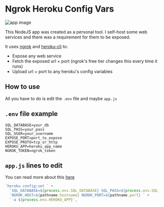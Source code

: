 # Ngrok Heroku Config Vars

![app image](https://i.imgur.com/IHzDwin.gif)

This NodeJS app was created as a personal tool. I self-host some web services and there was a requirement for them to be exposed.

It uses [ngrok](https://github.com/bubenshchykov/ngrok) and [heroku-cli](https://devcenter.heroku.com/articles/heroku-cli) to:

- Expose any web service
- Fetch the exposed url + port (ngrok's free tier changes this every time it runs)
- Upload url + port to any heroku's config variables

## How to use

All you have to do is edit the `.env` file and maybe `app.js`

## `.env` file example

```dosini
SQL_DATABASE=your_db
SQL_PASS=your_pass
SQL_USER=your_username
EXPOSE_PORT=port_to_expose
EXPOSE_PROTO=tcp_or_http
HEROKU_APP=heroku_app_name
NGROK_TOKEN=ngrok_token
```

## `app.js` lines to edit

You can read more about this [here](https://devcenter.heroku.com/articles/config-vars#managing-config-vars)

```javascript
`heroku config:set ` +
  `SQL_DATABASE=${process.env.SQL_DATABASE} SQL_PASS=${process.env.SQL_PASS} SQL_USER=${process.env.SQL_USER} ` +
  `NGROK_HOST=${pathname.hostname} NGROK_PORT=${pathname.port} ` +
  `-a ${process.env.HEROKU_APP}`,
```
